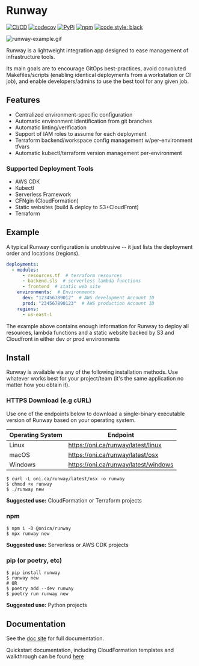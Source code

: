# Runway

[![CI/CD](https://github.com/onicagroup/runway/workflows/CI/CD/badge.svg?branch=master)](https://github.com/onicagroup/runway/actions?query=workflow%3ACI%2FCD)
[![codecov](https://codecov.io/gh/onicagroup/runway/branch/master/graph/badge.svg?token=Ku28I0RY80)](https://codecov.io/gh/onicagroup/runway)
[![PyPi](https://img.shields.io/pypi/v/runway?style=flat)](https://pypi.org/project/runway/)
[![npm](https://img.shields.io/npm/v/@onica/runway?style=flat)](https://www.npmjs.com/package/@onica/runway)
[![code style: black](https://img.shields.io/badge/code%20style-black-000000.svg?style=flat)](https://github.com/psf/black)

![runway-example.gif](https://raw.githubusercontent.com/onicagroup/runway/master/docs/source/images/runway-example.gif)

Runway is a lightweight integration app designed to ease management of infrastructure tools.

Its main goals are to encourage GitOps best-practices, avoid convoluted Makefiles/scripts (enabling identical deployments from a workstation or CI job), and enable developers/admins to use the best tool for any given job.

## Features

- Centralized environment-specific configuration
- Automatic environment identification from git branches
- Automatic linting/verification
- Support of IAM roles to assume for each deployment
- Terraform backend/workspace config management w/per-environment tfvars
- Automatic kubectl/terraform version management per-environment

### Supported Deployment Tools

- AWS CDK
- Kubectl
- Serverless Framework
- CFNgin (CloudFormation)
- Static websites (build & deploy to S3+CloudFront)
- Terraform

## Example

A typical Runway configuration is unobtrusive -- it just lists the deployment order and locations (regions).

```yml
deployments:
  - modules:
      - resources.tf  # terraform resources
      - backend.sls  # serverless lambda functions
      - frontend  # static web site
    environments:  # Environments
      dev: "123456789012"  # AWS development Account ID
      prod: "234567890123"  # AWS production Account ID
    regions:
      - us-east-1
```

The example above contains enough information for Runway to deploy all resources, lambda functions and a static website backed by S3 and Cloudfront in either dev or prod environments

## Install

Runway is available via any of the following installation methods. Use whatever works best for your project/team (it's the same application no matter how you obtain it).

### HTTPS Download (e.g cURL)

Use one of the endpoints below to download a single-binary executable version of Runway based on your operating system.

| Operating System | Endpoint                               |
| ---------------- | -------------------------------------- |
| Linux            | <https://oni.ca/runway/latest/linux>   |
| macOS            | <https://oni.ca/runway/latest/osx>     |
| Windows          | <https://oni.ca/runway/latest/windows> |

```shell
$ curl -L oni.ca/runway/latest/osx -o runway
$ chmod +x runway
$ ./runway new
```

**Suggested use:** CloudFormation or Terraform projects

### npm

```shell
$ npm i -D @onica/runway
$ npx runway new
```

**Suggested use:** Serverless or AWS CDK projects

### pip (or poetry, etc)

```shell
$ pip install runway
$ runway new
# OR
$ poetry add --dev runway
$ poetry run runway new
```

**Suggested use:** Python projects

## Documentation

See the [doc site](https://runway.readthedocs.io) for full documentation.

Quickstart documentation, including CloudFormation templates and walkthrough can be found [here](https://runway.readthedocs.io/page/quickstart/index.html)
